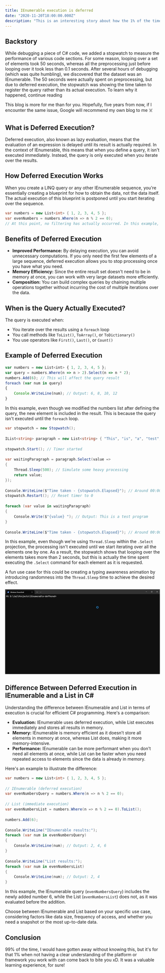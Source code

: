 ```yaml
---
title: IEnumerable execution is deferred 
date: "2020-11-20T18:00:00.000Z"
description: "This is an interesting story about how the 1% of the time when you don't know what you're doing can come back to bite you. This is when I learned about the concept of deferred execution in C#, including its effects on performance, memory efficiency, and composition, as well as the differences between IEnumerable and List"
---
```


## Backstory

While debugging a piece of C# code, we added a stopwatch to measure the performance of various code sections. For some reason, looping over a set of elements took 50 seconds, whereas all the preprocessing just before looping over it took less than 0.1 seconds. After several hours of debugging (which was quite humbling), we discovered that the dataset was an IEnumerable. The 50 seconds were actually spent on preprocessing, but due to deferred execution, the stopwatch was showing the time taken to register the query rather than its actual execution. To learn why it happened, continue reading

This blog is more for me than for you. Hopefully, five years from now, if I encounter the same issue, Google will recommend my own blog to me ☠️

## What is Deferred Execution?

Deferred execution, also known as lazy evaluation, means that the evaluation of an expression is delayed until its result is actually required. In the context of IEnumerable, this means that when you define a query, it isn't executed immediately. Instead, the query is only executed when you iterate over the results.

## How Deferred Execution Works

When you create a LINQ query or any other IEnumerable sequence, you're essentially creating a blueprint for how to obtain the data, not the data itself. The actual execution of this blueprint is postponed until you start iterating over the sequence.

```csharp
var numbers = new List<int> { 1, 2, 3, 4, 5 };
var evenNumbers = numbers.Where(n => n % 2 == 0);
// At this point, no filtering has actually occurred. In this example, evenNumbers is an IEnumerable that represents the concept of "all even numbers in the list". The Where method hasn't actually been called yet.
```

## Benefits of Deferred Execution

- **Improved Performance:** By delaying execution, you can avoid unnecessary computations. If you only need the first few elements of a large sequence, deferred execution allows you to stop processing once you have what you need.
- **Memory Efficiency:** Since the entire result set doesn't need to be in memory at once, you can work with very large datasets more efficiently.
- **Composition:** You can build complex queries by chaining multiple operations together without incurring the cost of multiple iterations over the data.

## When is the Query Actually Executed?

The query is executed when:

- You iterate over the results using a `foreach` loop
- You call methods like `ToList()`, `ToArray()`, or `ToDictionary()`
- You use operators like `First()`, `Last()`, or `Count()`

## Example of Deferred Execution

```javascript
var numbers = new List<int> { 1, 2, 3, 4, 5 };
var query = numbers.Where(n => n > 2).Select(n => n * 2);
numbers.Add(6); // This will affect the query result
foreach (var num in query)
{
    Console.WriteLine(num); // Output: 6, 8, 10, 12
}
```

In this example, even though we modified the numbers list after defining the query, the new element is included in the result. This is because the query isn't executed until the `foreach` loop.

```csharp
var stopwatch = new Stopwatch();

IList<string> paragraph = new List<string> { "This", "is", "a", "test", "program" };

stopwatch.Start(); // Timer started

var waitingParagraph = paragraph.Select(value =>
{
    Thread.Sleep(500); // Simulate some heavy processing
    return value;
});

Console.WriteLine($"Time taken - {stopwatch.Elapsed}"); // Around 00:00:00.0006335
stopwatch.Restart(); // Reset timer to 0

foreach (var value in waitingParagraph)
{
    Console.Write($"{value} "); // Output: This is a test program
}

Console.WriteLine($"Time taken - {stopwatch.Elapsed}"); // Around 00:00:02.6724506
```

In this example, even though we're using `Thread.Sleep` within the `.Select` projection, the processing isn't executed until we start iterating over all the elements one by one. As a result, the stopwatch shows that looping over the elements takes more than 2 seconds, but this is actually the time spent executing the `.Select` command for each element as it is requested.

A fun use case for this could be creating a typing awareness animation by introducing randomness into the `Thread.Sleep` time to achieve the desired effect.

![typing awareness animation](./media/WindowsTerminal_U4dYkwMC6t.gif)

## Difference Between Deferred Execution in IEnumerable and a List in C#

Understanding the difference between IEnumerable and List in terms of execution is crucial for efficient C# programming. Here's a comparison:

- **Evaluation:** IEnumerable uses deferred execution, while List executes immediately and stores all results in memory.
- **Memory:** IEnumerable is memory efficient as it doesn’t store all elements in memory at once, whereas List does, making it more memory-intensive.
- **Performance:** IEnumerable can be more performant when you don't need all elements at once, while List can be faster when you need repeated access to elements since the data is already in memory.

Here's an example to illustrate the difference:

```csharp
var numbers = new List<int> { 1, 2, 3, 4, 5 };

// IEnumerable (deferred execution)
var evenNumbersQuery = numbers.Where(n => n % 2 == 0);

// List (immediate execution)
var evenNumbersList = numbers.Where(n => n % 2 == 0).ToList();

numbers.Add(6);

Console.WriteLine("IEnumerable results:");
foreach (var num in evenNumbersQuery)
{
    Console.WriteLine(num); // Output: 2, 4, 6
}

Console.WriteLine("List results:");
foreach (var num in evenNumbersList)
{
    Console.WriteLine(num); // Output: 2, 4
}
```

In this example, the IEnumerable query (`evenNumbersQuery`) includes the newly added number 6, while the List (`evenNumbersList`) does not, as it was evaluated before the addition.

Choose between IEnumerable and List based on your specific use case, considering factors like data size, frequency of access, and whether you need a snapshot or the most up-to-date data.

## Conclusion

99% of the time, I would have gotten away without knowing this, but it's for that 1% when not having a clear understanding of the platform or framework you work with can come back to bite you xD. It was a valuable learning experience, for sure!